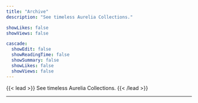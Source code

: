 ```yaml
---
title: "Archive"
description: "See timeless Aurelia Collections."

showLikes: false
showViews: false

cascade:
  showEdit: false
  showReadingTime: false
  showSummary: false
  showLikes: false
  showViews: false
---
```


{{< lead >}}
See timeless Aurelia Collections.
{{< /lead >}}

---
